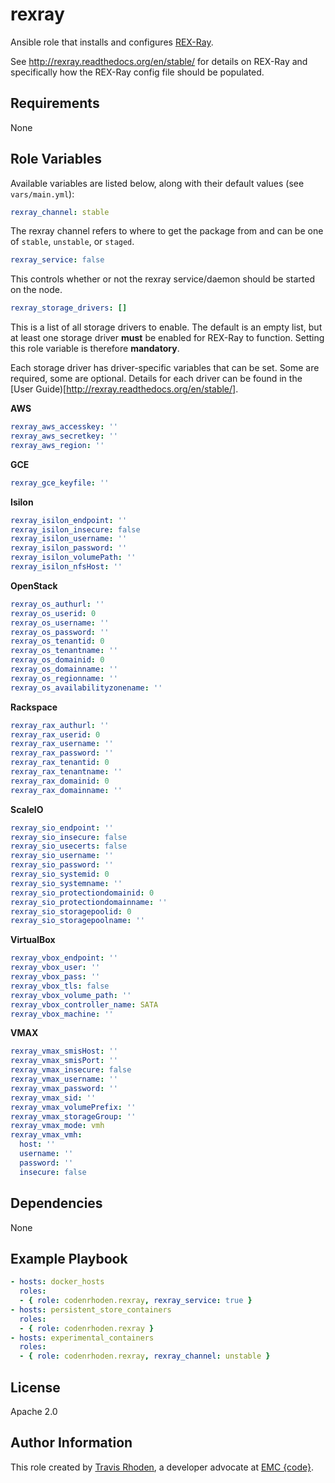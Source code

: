 rexray
=========

Ansible role that installs and configures [REX-Ray](https://github.com/emccode/rexray).

See http://rexray.readthedocs.org/en/stable/ for details on REX-Ray and specifically how
the REX-Ray config file should be populated.

Requirements
------------

None

Role Variables
--------------

Available variables are listed below, along with their default values (see `vars/main.yml`):

```yaml
rexray_channel: stable
```

The rexray channel refers to where to get the package from and can be one of `stable`,
`unstable`, or `staged`.

```yaml
rexray_service: false
```

This controls whether or not the rexray service/daemon should be started on the node.

```yaml
rexray_storage_drivers: []
```

This is a list of all storage drivers to enable. The default is an empty list, but at least
one storage driver **must** be enabled for REX-Ray to function. Setting this role variable
is therefore **mandatory**.

Each storage driver has driver-specific variables that can be set.  Some are required, some
are optional. Details for each driver can be found in the [User Guide)[http://rexray.readthedocs.org/en/stable/].

**AWS**

```yaml
rexray_aws_accesskey: ''
rexray_aws_secretkey: ''
rexray_aws_region: ''
```

**GCE**

```yaml
rexray_gce_keyfile: ''
```

**Isilon**

```yaml
rexray_isilon_endpoint: ''
rexray_isilon_insecure: false
rexray_isilon_username: ''
rexray_isilon_password: ''
rexray_isilon_volumePath: ''
rexray_isilon_nfsHost: ''
```

**OpenStack**

```yaml
rexray_os_authurl: ''
rexray_os_userid: 0
rexray_os_username: ''
rexray_os_password: ''
rexray_os_tenantid: 0
rexray_os_tenantname: ''
rexray_os_domainid: 0
rexray_os_domainname: ''
rexray_os_regionname: ''
rexray_os_availabilityzonename: ''
```

**Rackspace**

```yaml
rexray_rax_authurl: ''
rexray_rax_userid: 0
rexray_rax_username: ''
rexray_rax_password: ''
rexray_rax_tenantid: 0
rexray_rax_tenantname: ''
rexray_rax_domainid: 0
rexray_rax_domainname: ''
```

**ScaleIO**

```yaml
rexray_sio_endpoint: ''
rexray_sio_insecure: false
rexray_sio_usecerts: false
rexray_sio_username: ''
rexray_sio_password: ''
rexray_sio_systemid: 0
rexray_sio_systemname: ''
rexray_sio_protectiondomainid: 0
rexray_sio_protectiondomainname: ''
rexray_sio_storagepoolid: 0
rexray_sio_storagepoolname: ''
```

**VirtualBox**

```yaml
rexray_vbox_endpoint: ''
rexray_vbox_user: ''
rexray_vbox_pass: ''
rexray_vbox_tls: false
rexray_vbox_volume_path: ''
rexray_vbox_controller_name: SATA
rexray_vbox_machine: ''
```

**VMAX**

```yaml
rexray_vmax_smisHost: ''
rexray_vmax_smisPort: ''
rexray_vmax_insecure: false
rexray_vmax_username: ''
rexray_vmax_password: ''
rexray_vmax_sid: ''
rexray_vmax_volumePrefix: ''
rexray_vmax_storageGroup: ''
rexray_vmax_mode: vmh
rexray_vmax_vmh:
  host: ''
  username: ''
  password: ''
  insecure: false
```

Dependencies
------------

None

Example Playbook
----------------

```yaml
- hosts: docker_hosts
  roles:
  - { role: codenrhoden.rexray, rexray_service: true }
- hosts: persistent_store_containers
  roles:
  - { role: codenrhoden.rexray }
- hosts: experimental_containers
  roles:
  - { role: codenrhoden.rexray, rexray_channel: unstable }
```

License
-------

Apache 2.0

Author Information
------------------

This role created by [Travis Rhoden](https://github.com/codenrhoden), a
developer advocate at [EMC {code}](http://blog.emccode.com).
